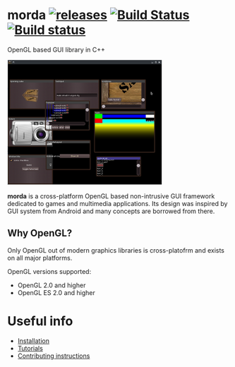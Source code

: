 # morda [![releases](https://img.shields.io/github/tag/igagis/morda.svg)](https://github.com/igagis/morda/releases) [![Build Status](https://travis-ci.org/igagis/morda.svg?branch=master)](https://travis-ci.org/igagis/morda) [![Build status](https://ci.appveyor.com/api/projects/status/vnce10b7pqgfvfug/branch/master?svg=true)](https://ci.appveyor.com/project/igagis/morda/branch/master)


OpenGL based GUI library in C++

[![Screenshot](wiki/images/screenshot2_thumbnail.png)](https://raw.githubusercontent.com/igagis/morda/master/wiki/images/screenshot2.png)

**morda** is a cross-platform OpenGL based non-intrusive GUI framework dedicated to games and multimedia applications. Its design was inspired by GUI system from Android and many concepts are borrowed from there.

## Why OpenGL?
Only OpenGL out of modern graphics libraries is cross-platofrm and exists on all major platforms.

OpenGL versions supported:
  * OpenGL 2.0 and higher
  * OpenGL ES 2.0 and higher

# Useful info
  * [Installation](wiki/Installation.adoc)
  * [Tutorials](wiki/Tutorials.adoc)
  * [Contributing instructions](wiki/Contributing.adoc)
